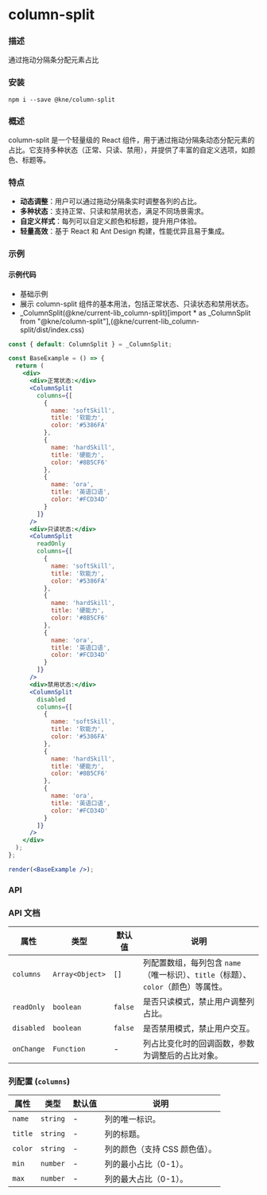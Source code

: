 
# column-split


### 描述

通过拖动分隔条分配元素占比


### 安装

```shell
npm i --save @kne/column-split
```


### 概述

column-split 是一个轻量级的 React 组件，用于通过拖动分隔条动态分配元素的占比。它支持多种状态（正常、只读、禁用），并提供了丰富的自定义选项，如颜色、标题等。

### 特点
- **动态调整**：用户可以通过拖动分隔条实时调整各列的占比。
- **多种状态**：支持正常、只读和禁用状态，满足不同场景需求。
- **自定义样式**：每列可以自定义颜色和标题，提升用户体验。
- **轻量高效**：基于 React 和 Ant Design 构建，性能优异且易于集成。

### 示例

#### 示例代码

- 基础示例
- 展示 column-split 组件的基本用法，包括正常状态、只读状态和禁用状态。
- _ColumnSplit(@kne/current-lib_column-split)[import * as _ColumnSplit from "@kne/column-split"],(@kne/current-lib_column-split/dist/index.css)

```jsx
const { default: ColumnSplit } = _ColumnSplit;

const BaseExample = () => {
  return (
    <div>
      <div>正常状态:</div>
      <ColumnSplit
        columns={[
          {
            name: 'softSkill',
            title: '软能力',
            color: '#5386FA'
          },
          {
            name: 'hardSkill',
            title: '硬能力',
            color: '#8B5CF6'
          },
          {
            name: 'ora',
            title: '英语口语',
            color: '#FCD34D'
          }
        ]}
      />
      <div>只读状态:</div>
      <ColumnSplit
        readOnly
        columns={[
          {
            name: 'softSkill',
            title: '软能力',
            color: '#5386FA'
          },
          {
            name: 'hardSkill',
            title: '硬能力',
            color: '#8B5CF6'
          },
          {
            name: 'ora',
            title: '英语口语',
            color: '#FCD34D'
          }
        ]}
      />
      <div>禁用状态:</div>
      <ColumnSplit
        disabled
        columns={[
          {
            name: 'softSkill',
            title: '软能力',
            color: '#5386FA'
          },
          {
            name: 'hardSkill',
            title: '硬能力',
            color: '#8B5CF6'
          },
          {
            name: 'ora',
            title: '英语口语',
            color: '#FCD34D'
          }
        ]}
      />
    </div>
  );
};

render(<BaseExample />);

```


### API

### API 文档

| 属性 | 类型 | 默认值 | 说明 |
|------|------|--------|------|
| `columns` | `Array<Object>` | `[]` | 列配置数组，每列包含 `name`（唯一标识）、`title`（标题）、`color`（颜色）等属性。 |
| `readOnly` | `boolean` | `false` | 是否只读模式，禁止用户调整列占比。 |
| `disabled` | `boolean` | `false` | 是否禁用模式，禁止用户交互。 |
| `onChange` | `Function` | - | 列占比变化时的回调函数，参数为调整后的占比对象。 |

### 列配置 (`columns`)

| 属性 | 类型 | 默认值 | 说明 |
|------|------|--------|------|
| `name` | `string` | - | 列的唯一标识。 |
| `title` | `string` | - | 列的标题。 |
| `color` | `string` | - | 列的颜色（支持 CSS 颜色值）。 |
| `min` | `number` | - | 列的最小占比（0-1）。 |
| `max` | `number` | - | 列的最大占比（0-1）。 |
